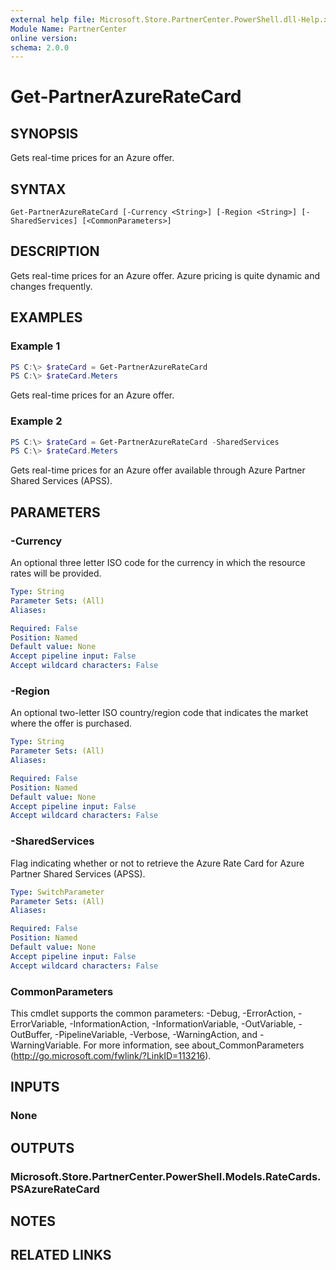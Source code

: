 ```yaml
---
external help file: Microsoft.Store.PartnerCenter.PowerShell.dll-Help.xml
Module Name: PartnerCenter
online version:
schema: 2.0.0
---
```


# Get-PartnerAzureRateCard

## SYNOPSIS
Gets real-time prices for an Azure offer.

## SYNTAX

```
Get-PartnerAzureRateCard [-Currency <String>] [-Region <String>] [-SharedServices] [<CommonParameters>]
```

## DESCRIPTION
Gets real-time prices for an Azure offer. Azure pricing is quite dynamic and changes frequently.

## EXAMPLES

### Example 1
```powershell
PS C:\> $rateCard = Get-PartnerAzureRateCard
PS C:\> $rateCard.Meters
```

Gets real-time prices for an Azure offer.

### Example 2
```powershell
PS C:\> $rateCard = Get-PartnerAzureRateCard -SharedServices
PS C:\> $rateCard.Meters
```

Gets real-time prices for an Azure offer available through Azure Partner Shared Services (APSS).

## PARAMETERS

### -Currency
An optional three letter ISO code for the currency in which the resource rates will be provided.

```yaml
Type: String
Parameter Sets: (All)
Aliases:

Required: False
Position: Named
Default value: None
Accept pipeline input: False
Accept wildcard characters: False
```

### -Region
An optional two-letter ISO country/region code that indicates the market where the offer is purchased.

```yaml
Type: String
Parameter Sets: (All)
Aliases:

Required: False
Position: Named
Default value: None
Accept pipeline input: False
Accept wildcard characters: False
```

### -SharedServices
Flag indicating whether or not to retrieve the Azure Rate Card for Azure Partner Shared Services (APSS).

```yaml
Type: SwitchParameter
Parameter Sets: (All)
Aliases:

Required: False
Position: Named
Default value: None
Accept pipeline input: False
Accept wildcard characters: False
```

### CommonParameters
This cmdlet supports the common parameters: -Debug, -ErrorAction, -ErrorVariable, -InformationAction, -InformationVariable, -OutVariable, -OutBuffer, -PipelineVariable, -Verbose, -WarningAction, and -WarningVariable. For more information, see about_CommonParameters (http://go.microsoft.com/fwlink/?LinkID=113216).

## INPUTS

### None

## OUTPUTS

### Microsoft.Store.PartnerCenter.PowerShell.Models.RateCards.PSAzureRateCard

## NOTES

## RELATED LINKS
